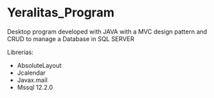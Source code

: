 # Yeralitas_Program
Desktop program developed with JAVA with a MVC design pattern and CRUD to manage a Database in SQL SERVER

Librerías:
- AbsoluteLayout
- Jcalendar
- Javax.mail
- Mssql 12.2.0

